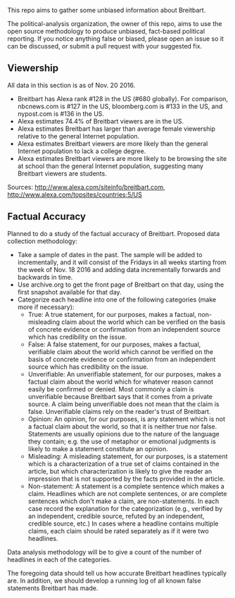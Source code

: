 This repo aims to gather some unbiased information about Breitbart.

The political-analysis organization, the owner of this repo, aims to use the open source methodology to produce unbiased, fact-based political reporting. If you notice anything false or biased, please open an issue so it can be discussed, or submit a pull request with your suggested fix.

Viewership
----------

All data in this section is as of Nov. 20 2016.

 * Breitbart has Alexa rank #128 in the US (#680 globally). For comparison, nbcnews.com is #127 in the US, bloomberg.com is #133 in the US, and nypost.com is #136 in the US.
 * Alexa estimates 74.4% of Breitbart viewers are in the US.
 * Alexa estimates Breitbart has larger than average female viewership relative to the general Internet population.
 * Alexa estimates Breitbart viewers are more likely than the general Internet population to lack a college degree.
 * Alexa estimates Breitbart viewers are more likely to be browsing the site at school than the general Internet population, suggesting many Breitbart viewers are students.

Sources: http://www.alexa.com/siteinfo/breitbart.com, http://www.alexa.com/topsites/countries;5/US

Factual Accuracy
----------------

Planned to do a study of the factual accuracy of Breitbart. Proposed data collection methodology:

 * Take a sample of dates in the past. The sample will be added to incrementally, and it will
   consist of the Fridays in all weeks starting from the week of Nov. 18 2016 and adding
   data incrementally forwards and backwards in time.
 * Use archive.org to get the front page of Breitbart on that day, using the first snapshot available for that day.
 * Categorize each headline into one of the following categories (make more if necessary):
   * True: A true statement, for our purposes, makes a factual, non-misleading claim about the world which can be verified on the basis of concrete evidence or confirmation from an independent source which has credibility on the issue.
   * False: A false statement, for our purposes, makes a factual, verifiable claim about the world which cannot be verified on the basis of concrete evidence or confirmation from an independent source which has credibility on the issue.
   * Unverifiable: An unverifiable statement, for our purposes, makes a factual claim about the world which for whatever reason cannot easily be confirmed or denied. Most commonly a claim is unverifiable because Breitbart says that it comes from a private source. A claim being unverifiable does not mean that the claim is false. Unverifiable claims rely on the reader's trust of Breitbart.
   * Opinion: An opinion, for our purposes, is any statement which is not a factual claim about the world, so that it is neither true nor false. Statements are usually opinions due to the nature of the language they contain; e.g. the use of metaphor or emotional judgments is likely to make a statement constitute an opinion.
   * Misleading: A misleading statement, for our purposes, is a statement which is a characterization of a true set of claims contained in the article, but which characterization is likely to give the reader an impression that is not supported by the facts provided in the article.
   * Non-statement: A statement is a complete sentence which makes a claim. Headlines which are not complete sentences, or are complete sentences which don't make a claim, are non-statements.
   In each case record the explanation for the categorization (e.g., verified by an independent,
   credible source, refuted by an independent, credible source, etc.) In cases where a headline
   contains multiple claims, each claim should be rated separately as if it were two headlines.

Data analysis methodology will be to give a count of the number of headlines in each of the categories.

The foregoing data should tell us how accurate Breitbart headlines typically are. In addition, we should develop a running log of all known false statements Breitbart has made.
